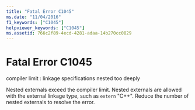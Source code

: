 ```yaml
---
title: "Fatal Error C1045"
ms.date: "11/04/2016"
f1_keywords: ["C1045"]
helpviewer_keywords: ["C1045"]
ms.assetid: 766c2f89-4ecd-4281-adaa-14b270cc0829
---
```

# Fatal Error C1045

compiler limit : linkage specifications nested too deeply

Nested externals exceed the compiler limit. Nested externals are allowed with the external linkage type, such as `extern` "C++". Reduce the number of nested externals to resolve the error.
